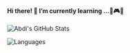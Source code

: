 #### Hi there! 🌱 I’m currently learning ...💼🎮🎈



![Abdi's GitHub Stats](https://github-readme-stats.vercel.app/api?username=abdisa&theme=merko&show_icons=true&include_all_commits=true)

![Languages](https://github-readme-stats.vercel.app/api/top-langs/?username=abdimk&theme=merko&layout=compact)



<!--
**abdimk/abdimk** is a ✨ _special_ ✨ repository because its `README.md` (this file) appears on your GitHub profile.

Here are some ideas to get you started:

- 🔭 I’m currently working on ...
- 🌱 I’m currently learning ...
- 👯 I’m looking to collaborate on ...
- 🤔 I’m looking for help with ...
- 💬 Ask me about ...
- 📫 How to reach me: ...
- 😄 Pronouns: ...
- ⚡ Fun fact: ...
-->
